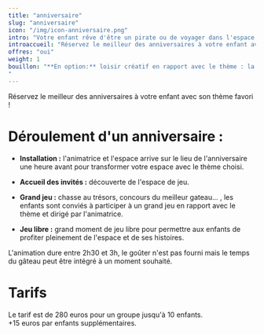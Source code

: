 ```yaml
---
title: "anniversaire"
slug: "anniversaire"
icon: "/img/icon-anniversaire.png"
intro: "Votre enfant rêve d'être un pirate ou de voyager dans l'espace ? Réservez-lui le meilleur des anniversaires avec son thème favori !"
introaccueil: "Réservez le meilleur des anniversaires à votre enfant avec son thème favori !"
offres: "oui"
weight: 1
bouillon: "**En option:** loisir créatif en rapport avec le thème : la création d'un accessoire de déguisement ou de décor que les enfants pourront ramener chez eux en souvenir. (4 euros par enfants)
"
---
```

Réservez le meilleur des anniversaires à votre enfant avec son thème favori !

# Déroulement d'un anniversaire :

- **Installation :** l'animatrice et l'espace arrive sur le lieu de l'anniversaire une heure avant pour transformer votre espace avec le thème choisi.

- **Accueil des invités :** découverte de l'espace de jeu.

- **Grand jeu :** chasse au trésors, concours du meilleur gateau... , les enfants sont conviés à participer à un grand jeu en rapport avec le thème et dirigé par l'animatrice.

- **Jeu libre :** grand moment de jeu libre pour permettre aux enfants de profiter pleinement de l'espace et de ses histoires.

L'animation dure entre 2h30 et 3h, le goûter n'est pas fourni mais le temps du gâteau peut être intégré à un moment souhaité.

# Tarifs

Le tarif est de 280 euros pour un groupe jusqu'à 10 enfants.   
+15 euros par enfants supplémentaires.
